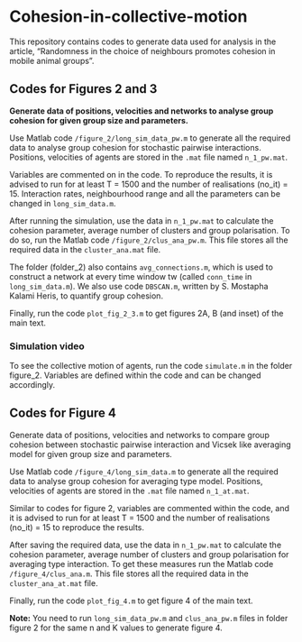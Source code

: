 # Cohesion-in-collective-motion

This repository contains codes to generate data used for analysis in the article, “Randomness in the choice of neighbours promotes cohesion in mobile animal groups”.

## Codes for Figures 2 and 3

**Generate data of positions, velocities and networks to analyse group cohesion for given group size and parameters.**

Use Matlab code `/figure_2/long_sim_data_pw.m` to generate all the required data to analyse group cohesion for stochastic pairwise interactions. Positions, velocities of agents are stored in the `.mat` file named `n_1_pw.mat`. 

Variables are commented on in the code. To reproduce the results, it is advised to run for at least T = 1500 and the number of realisations (no_it) = 15. Interaction rates, neighbourhood range and all the parameters can be changed in `long_sim_data.m`.

After running the simulation, use the data in `n_1_pw.mat` to calculate the cohesion parameter, average number of clusters and group polarisation. To do so, run the Matlab code `/figure_2/clus_ana_pw.m`. This file stores all the required data in the `cluster_ana.mat` file. 

The folder (folder_2) also contains `avg_connections.m`, which is used to construct a network at every time window tw (called `conn_time` in `long_sim_data.m`). We also use code `DBSCAN.m`, written by S. Mostapha Kalami Heris, to quantify group cohesion. 

Finally, run the code `plot_fig_2_3.m` to get figures 2A, B (and inset) of the main text.

### Simulation video

To see the collective motion of agents, run the code `simulate.m` in the folder figure_2. Variables are defined within the code and can be changed accordingly.

## Codes for Figure 4

Generate data of positions, velocities and networks to compare group cohesion between stochastic pairwise interaction and Vicsek like averaging model for given group size and parameters.

Use Matlab code `/figure_4/long_sim_data.m` to generate all the required data to analyse group cohesion for averaging type model. Positions, velocities of agents are stored in the `.mat` file named `n_1_at.mat`.

Similar to codes for figure 2, variables are commented within the code, and it is advised to run for at least T = 1500 and the number of realisations (no_it) = 15 to reproduce the results.

After saving the required data, use the data in `n_1_pw.mat` to calculate the cohesion parameter, average number of clusters and group polarisation for averaging type interaction. To get these measures run the Matlab code `/figure_4/clus_ana.m`. This file stores all the required data in the `cluster_ana_at.mat` file. 	

Finally, run the code `plot_fig_4.m` to get figure 4 of the main text.

**Note:** You need to run `long_sim_data_pw.m` and `clus_ana_pw.m` files in folder figure 2 for the same n and K values to generate figure 4. 


